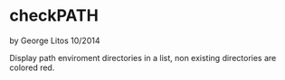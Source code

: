 checkPATH
=========
by George Litos 10/2014

Display path enviroment directories in a list,
non existing directories are colored red.
